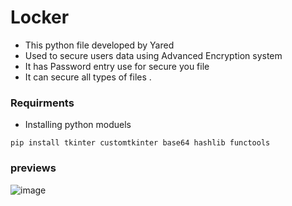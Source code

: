 # Locker  
- This python file developed by Yared
- Used to  secure users data using Advanced Encryption system
- It has Password  entry use for secure you file
- It can secure all types  of files .
### Requirments
- Installing  python moduels
```shell
pip install tkinter customtkinter base64 hashlib functools 
```
### previews 
![image](https://github.com/user-attachments/assets/e642a736-3d46-4ad1-bfb3-68443b9a1373)
